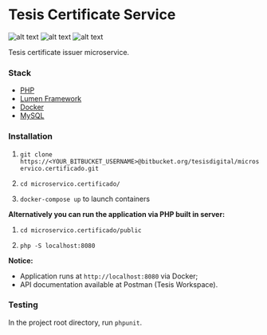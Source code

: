 
# Tesis Certificate Service  
 
![alt text](https://img.shields.io/badge/status-development-yellow)
![alt text](https://img.shields.io/badge/language-PHP-blue)
![alt text](https://img.shields.io/badge/framework-Lumen-orange)

  
Tesis certificate issuer microservice.  
   
  
### Stack
  
- [PHP](https://php.net)
- [Lumen Framework](https://lumen.laravel.com)
- [Docker](https://www.docker.com)
- [MySQL](https://www.mysql.com)
  
### Installation
  
1. `git clone https://<YOUR_BITBUCKET_USERNAME>@bitbucket.org/tesisdigital/microservico.certificado.git`  
  
2. `cd microservico.certificado/`   
  
3. `docker-compose up` to launch containers
  
  
**Alternatively you can run the application via PHP built in server:**

1. `cd microservico.certificado/public`

2. `php -S localhost:8080`

  
**Notice:**

- Application runs at `http://localhost:8080` via Docker;
- API documentation available at Postman (Tesis Workspace).
  
### Testing

In the project root directory, run `phpunit`.
